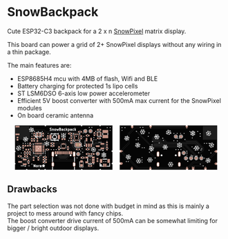 # SnowBackpack
Cute ESP32-C3 backpack for a 2 x n [SnowPixel](https://github.com/wandering-nora/SnowPixel) matrix display.

This board can power a grid of 2+ SnowPixel displays without any wiring in a thin package.

The main features are:
- ESP8685H4 mcu with 4MB of flash, Wifi and BLE
- Battery charging for protected 1s lipo cells
- ST LSM6DSO 6-axis low power accelerometer
- Efficient 5V boost converter with 500mA max current for the SnowPixel modules
- On board ceramic antenna

<p align="center">
  <img src="./images/snowbackpack_top.png" style="width: 45%; height: auto;" />
   &nbsp;&nbsp;
  <img src="./images/snowbackpack_bottom.png" style="width: 45%; height: auto;" />
</p>

## Drawbacks 
The part selection was not done with budget in mind as this is mainly a project to mess around with fancy chips.  
The boost converter drive current of 500mA can be somewhat limiting for bigger / bright outdoor displays.
